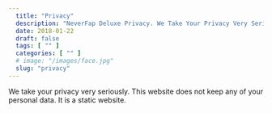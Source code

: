 ```yaml
---
  title: "Privacy"
  description: "NeverFap Deluxe Privacy. We Take Your Privacy Very Seriously. This Website Does Not Keep Any Of Your Personal Data. It Is A Static Website."
  date: 2018-01-22
  draft: false
  tags: [ "" ]
  categories: [ "" ]
  # image: "/images/face.jpg"
  slug: "privacy"
---
```


We take your privacy very seriously. This website does not keep any of your personal data. It is a static website.

